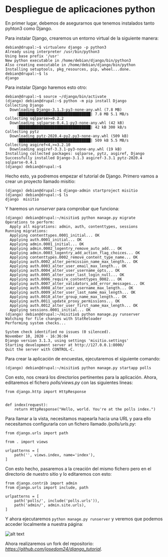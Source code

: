 # Despliegue de aplicaciones python

En primer lugar, debemos de asegurarnos que tenemos instalados tanto pyhton3
como Django. 

Para instalar Django, crearemos un entorno virtual de la siguiente manera:

```
debian@drupal:~$ virtualenv django -p python3
Already using interpreter /usr/bin/python3
Using base prefix '/usr'
New python executable in /home/debian/django/bin/python3
Also creating executable in /home/debian/django/bin/python
Installing setuptools, pkg_resources, pip, wheel...done.
debian@drupal:~$ ls
django 
```

Para instalar Django haremos esto otro:

```
debian@drupal:~$ source ~/django/bin/activate
(django) debian@drupal:~$ python -m pip install Django
Collecting Django
  Downloading Django-3.1.3-py3-none-any.whl (7.8 MB)
     |████████████████████████████████| 7.8 MB 5.1 MB/s 
Collecting sqlparse>=0.2.2
  Downloading sqlparse-0.4.1-py3-none-any.whl (42 kB)
     |████████████████████████████████| 42 kB 300 kB/s 
Collecting pytz
  Downloading pytz-2020.4-py2.py3-none-any.whl (509 kB)
     |████████████████████████████████| 509 kB 5.5 MB/s 
Collecting asgiref<4,>=3.2.10
  Downloading asgiref-3.3.1-py3-none-any.whl (19 kB)
Installing collected packages: sqlparse, pytz, asgiref, Django
Successfully installed Django-3.1.3 asgiref-3.3.1 pytz-2020.4 sqlparse-0.4.1
(django) debian@drupal:~$ 
```

Hecho esto, ya podremos empezar el tutorial de Django. Primero vamos a crear un
proyecto llamado misitio:

```
(django) debian@drupal:~$ django-admin startproject misitio
(django) debian@drupal:~$ ls
django  misitio
```

Y haremos un _runserver_ para comprobar que funciona:

```
(django) debian@drupal:~/misitio$ python manage.py migrate
Operations to perform:
  Apply all migrations: admin, auth, contenttypes, sessions
Running migrations:
  Applying contenttypes.0001_initial... OK
  Applying auth.0001_initial... OK
  Applying admin.0001_initial... OK
  Applying admin.0002_logentry_remove_auto_add... OK
  Applying admin.0003_logentry_add_action_flag_choices... OK
  Applying contenttypes.0002_remove_content_type_name... OK
  Applying auth.0002_alter_permission_name_max_length... OK
  Applying auth.0003_alter_user_email_max_length... OK
  Applying auth.0004_alter_user_username_opts... OK
  Applying auth.0005_alter_user_last_login_null... OK
  Applying auth.0006_require_contenttypes_0002... OK
  Applying auth.0007_alter_validators_add_error_messages... OK
  Applying auth.0008_alter_user_username_max_length... OK
  Applying auth.0009_alter_user_last_name_max_length... OK
  Applying auth.0010_alter_group_name_max_length... OK
  Applying auth.0011_update_proxy_permissions... OK
  Applying auth.0012_alter_user_first_name_max_length... OK
  Applying sessions.0001_initial... OK
(django) debian@drupal:~/misitio$ python manage.py runserver
Watching for file changes with StatReloader
Performing system checks...

System check identified no issues (0 silenced).
November 10, 2020 - 16:36:04
Django version 3.1.3, using settings 'misitio.settings'
Starting development server at http://127.0.0.1:8000/
Quit the server with CONTROL-C.
```

Para crear la aplicación de encuestas, ejecutaremos el siguiente comando:

```
(django) debian@drupal:~/misitio$ python manage.py startapp polls
```

Con esto, nos creará los directorios pertinentes para la aplicación. Ahora,
editaremos el fichero _polls/views.py_ con las siguientes lineas:

```
from django.http import HttpResponse


def index(request):
    return HttpResponse("Hello, world. You're at the polls index.")
```

Para llamar a la vista, necesitamos mapearla hacia una URL y para ello
necesitamos configurarla con un fichero llamado _/polls/urls.py_:

```
from django.urls import path

from . import views

urlpatterns = [
    path('', views.index, name='index'),
]
```

Con esto hecho, pasaremos a la creación del mismo fichero pero en el directorio
de nuestro sitio y lo editaremos con esto:

```
from django.contrib import admin
from django.urls import include, path

urlpatterns = [
    path('polls/', include('polls.urls')),
    path('admin/', admin.site.urls),
]
```

Y ahora ejecutaremos ```python manage.py runserver``` y veremos que podemos
acceder localmente a nuestra página:

![alt text](../Imágenes/djangoprueba.png)

Ahora realizaremos un fork del repositorio: _https://github.com/josedom24/django_tutorial_.

